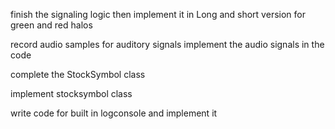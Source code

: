 finish the signaling logic then implement it in Long and short version for green and red halos


record audio samples for auditory signals
implement the audio signals in the code

complete the StockSymbol class

implement stocksymbol class

write code for built in logconsole and implement it

